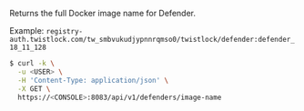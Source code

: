 Returns the full Docker image name for Defender.

Example: `registry-auth.twistlock.com/tw_smbvukudjypnnrqmso0/twistlock/defender:defender_18_11_128`

```bash
$ curl -k \
  -u <USER> \
  -H 'Content-Type: application/json' \
  -X GET \
  https://<CONSOLE>:8083/api/v1/defenders/image-name
```
